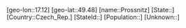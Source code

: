 ﻿---
location: [49.48,17.12]
type: City
tags:
- geo/City


SpocWebEntityId: 33535
isDeleted: false
confidential: public

---
[geo-lon::17.12]
[geo-lat::49.48]
[name::Prossnitz]
[State::]
[Country::Czech_Rep.]
[StateId::]
[Population::]
[Unknown::]

